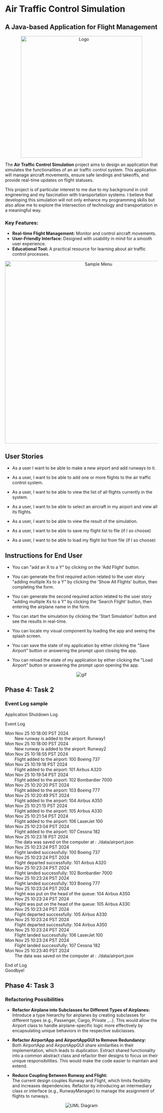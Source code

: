 # Air Traffic Control Simulation
## A Java-based Application for Flight Management


<div align="center">
  <img src="./data/Images/SplashImage.jpeg" alt="Logo" width="400">
</div>

The **Air Traffic Control Simulation** project aims to design an application that simulates the functionalities of an air traffic control system. This application will manage aircraft movements, ensure safe landings and takeoffs, and provide real-time updates on flight statuses.

This project is of particular interest to me due to my background in civil engineering and my fascination with transportation systems. I believe that developing this simulation will not only enhance my programming skills but also allow me to explore the intersection of technology and transportation in a meaningful way.

### Key Features:
- **Real-time Flight Management:** Monitor and control aircraft movements.
- **User-Friendly Interface:** Designed with usability in mind for a smooth user experience.
- **Educational Tool:** A practical resource for learning about air traffic control processes.

<div align="center">
  <img src="./data/Images/Menu.png" alt="Sample Menu" width="600">
</div>

## User Stories
- As a user I want to be able to make a new airport and add runways to it.

- As a user, I want to be able to add one or more flights to the air traffic control system.

- As a user, I want to be able to view the list of all flights currently in the system.

- As a user, I want to be able to select an aircraft in my airport and view all its flights.

- As a user, I want to be able to view the result of the simulation.

- As a user, I want to be able to save my flight list to file (if I so choose)

- As a user, I want to be able to load my flight list from file (if I so choose)

## Instructions for End User
- You can "add an X to a Y" by clicking on the 'Add Flight' button.

- You can generate the first required action related to the user story "adding multiple Xs to a Y" by clicking the 'Show All Flights' button, then completing the form.

- You can generate the second required action related to the user story "adding multiple Xs to a Y" by clicking the 'Search Flight' button, then entering the airplane name in the form.

- You can start the simulation by clicking the 'Start Simulation' button and see the results in real-time.

- You can locate my visual component by loading the app and seeing the splash screen.

- You can save the state of my application by either clicking the "Save Airport" button or answering the prompt upon closing the app.

- You can reload the state of my application by either clicking the "Load Airport" button or answering the prompt upon opening the app.

<div align="center">
  <img src="./data/Images/Sample gif.gif" alt="gif">
</div>




## Phase 4: Task 2
### Event Log sample
Application Shutdown Log
 
Event Log

Mon Nov 25 10:18:00 PST 2024  
&nbsp;&nbsp;&nbsp;&nbsp;&nbsp;&nbsp;&nbsp;&nbsp;New runway is added to the airport: Runway1  
Mon Nov 25 10:18:00 PST 2024  
&nbsp;&nbsp;&nbsp;&nbsp;&nbsp;&nbsp;&nbsp;&nbsp;New runway is added to the airport: Runway2  
Mon Nov 25 10:18:55 PST 2024  
&nbsp;&nbsp;&nbsp;&nbsp;&nbsp;&nbsp;&nbsp;&nbsp;Flight added to the airport: 100 Boeing 737  
Mon Nov 25 10:19:18 PST 2024  
&nbsp;&nbsp;&nbsp;&nbsp;&nbsp;&nbsp;&nbsp;&nbsp;Flight added to the airport: 101 Airbus A320  
Mon Nov 25 10:19:54 PST 2024  
&nbsp;&nbsp;&nbsp;&nbsp;&nbsp;&nbsp;&nbsp;&nbsp;Flight added to the airport: 102 Bombardier 7000  
Mon Nov 25 10:20:20 PST 2024  
&nbsp;&nbsp;&nbsp;&nbsp;&nbsp;&nbsp;&nbsp;&nbsp;Flight added to the airport: 103 Boeing 777  
Mon Nov 25 10:20:49 PST 2024  
&nbsp;&nbsp;&nbsp;&nbsp;&nbsp;&nbsp;&nbsp;&nbsp;Flight added to the airport: 104 Airbus A350  
Mon Nov 25 10:21:15 PST 2024  
&nbsp;&nbsp;&nbsp;&nbsp;&nbsp;&nbsp;&nbsp;&nbsp;Flight added to the airport: 105 Airbus A330  
Mon Nov 25 10:21:54 PST 2024  
&nbsp;&nbsp;&nbsp;&nbsp;&nbsp;&nbsp;&nbsp;&nbsp;Flight added to the airport: 106 LaserJet 100  
Mon Nov 25 10:23:04 PST 2024  
&nbsp;&nbsp;&nbsp;&nbsp;&nbsp;&nbsp;&nbsp;&nbsp;Flight added to the airport: 107 Cessna 182  
Mon Nov 25 10:23:18 PST 2024  
&nbsp;&nbsp;&nbsp;&nbsp;&nbsp;&nbsp;&nbsp;&nbsp;The data was saved on the computer at : ./data/airport.json  
Mon Nov 25 10:23:24 PST 2024  
&nbsp;&nbsp;&nbsp;&nbsp;&nbsp;&nbsp;&nbsp;&nbsp;Flight landed successfully: 100 Boeing 737  
Mon Nov 25 10:23:24 PST 2024  
&nbsp;&nbsp;&nbsp;&nbsp;&nbsp;&nbsp;&nbsp;&nbsp;Flight departed successfully: 101 Airbus A320  
Mon Nov 25 10:23:24 PST 2024  
&nbsp;&nbsp;&nbsp;&nbsp;&nbsp;&nbsp;&nbsp;&nbsp;Flight landed successfully: 102 Bombardier 7000  
Mon Nov 25 10:23:24 PST 2024  
&nbsp;&nbsp;&nbsp;&nbsp;&nbsp;&nbsp;&nbsp;&nbsp;Flight landed successfully: 103 Boeing 777  
Mon Nov 25 10:23:24 PST 2024  
&nbsp;&nbsp;&nbsp;&nbsp;&nbsp;&nbsp;&nbsp;&nbsp;Flight was put on the head of the queue: 104 Airbus A350  
Mon Nov 25 10:23:24 PST 2024  
&nbsp;&nbsp;&nbsp;&nbsp;&nbsp;&nbsp;&nbsp;&nbsp;Flight was put on the head of the queue: 105 Airbus A330  
Mon Nov 25 10:23:24 PST 2024  
&nbsp;&nbsp;&nbsp;&nbsp;&nbsp;&nbsp;&nbsp;&nbsp;Flight departed successfully: 105 Airbus A330  
Mon Nov 25 10:23:24 PST 2024  
&nbsp;&nbsp;&nbsp;&nbsp;&nbsp;&nbsp;&nbsp;&nbsp;Flight departed successfully: 104 Airbus A350  
Mon Nov 25 10:23:24 PST 2024  
&nbsp;&nbsp;&nbsp;&nbsp;&nbsp;&nbsp;&nbsp;&nbsp;Flight landed successfully: 106 LaserJet 100  
Mon Nov 25 10:23:24 PST 2024  
&nbsp;&nbsp;&nbsp;&nbsp;&nbsp;&nbsp;&nbsp;&nbsp;Flight landed successfully: 107 Cessna 182  
Mon Nov 25 10:23:40 PST 2024  
&nbsp;&nbsp;&nbsp;&nbsp;&nbsp;&nbsp;&nbsp;&nbsp;The data was saved on the computer at : ./data/airport.json  

 End of Log  
Goodbye!


## Phase 4: Task 3
### Refactoring Possibilities
- **Refactor Airplane into Subclasses for Different Types of Airplanes:**  
  Introduce a type hierarchy for airplanes by creating subclasses for different types (e.g., Passenger, Cargo, Private ,...). This would allow the Airport class to handle airplane-specific logic more effectively by encapsulating unique behaviors in the respective subclasses.

- **Refactor AirportApp and AirportAppGUI to Remove Redundancy:**  
  Both AirportApp and AirportAppGUI share similarities in their implementation, which leads to duplication. Extract shared functionality into a common abstract class and refactor their designs to focus on their unique responsibilities. This would make the code easier to maintain and extend.

- **Reduce Coupling Between Runway and Flight:**  
  The current design couples Runway and Flight, which limits flexibility and increases dependencies. Refactor by introducing an intermediary class or interface (e.g., RunwayManager) to manage the assignment of flights to runways.

<div align="center">
  <img src="./data/Images/UML Design Diagram.png" alt="UML Diagram">
</div>
